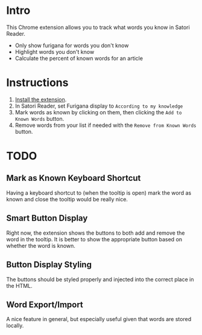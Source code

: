 # Intro
This Chrome extension allows you to track what words you know in Satori Reader.
- Only show furigana for words you don't know
- Highlight words you don't know
- Calculate the percent of known words for an article

# Instructions
1. [Install the extension](https://developer.chrome.com/docs/extensions/get-started/tutorial/hello-world#load-unpacked).
2. In Satori Reader, set Furigana display to `According to my knowledge`
3. Mark words as known by clicking on them, then clicking the `Add to Known Words` button.
4. Remove words from your list if needed with the `Remove from Known Words` button.

# TODO

## Mark as Known Keyboard Shortcut
Having a keyboard shortcut to (when the tooltip is open) mark the word as known and close the tooltip would be really nice.

## Smart Button Display
Right now, the extension shows the buttons to both add and remove the word in the tooltip. It is better to show the appropriate button based on whether the word is known.

## Button Display Styling
The buttons should be styled properly and injected into the correct place in the HTML.

## Word Export/Import
A nice feature in general, but especially useful given that words are stored locally.
